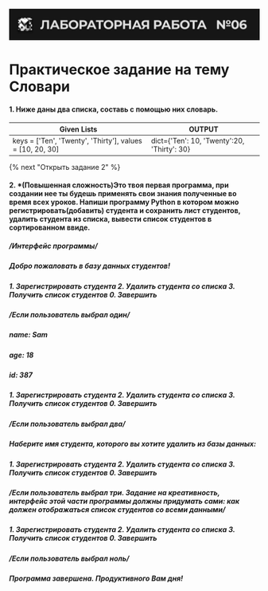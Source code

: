 ![alt MATE Programming Lab](https://github.com/MATE-Programming/6_Dictionaries/blob/main/lab_6.svg?raw=true)

# Практическое задание на тему Словари

#### 1. Ниже даны два списка, составь с помощью них  словарь.


| Given Lists | OUTPUT |
|   ---   |   ---  |
| keys = ['Ten', 'Twenty', 'Thirty'], values = [10, 20, 30] | dict={'Ten': 10, 'Twenty':20, 'Thirty': 30}  |


{% next "Открыть задание 2" %}
#### 2. *(Повышенная сложность)Это твоя первая программа, при создании нее ты будешь применять свои знания полученные во время всех уроков. Напиши программу Python в котором можно регистрировать(добавить) студента и сохранить лист студентов, удалить студента из списка, вывести список студентов в сортированном ввиде.
##### /Интерфейс программы/

##### Добро пожаловать в базу данных студентов!
##### 1. Зарегистрировать студента 2. Удалить студента со списка 3. Получить список студентов 0. Завершить
##### /Если пользователь выбрал один/
##### name: Sam
##### age: 18
##### id: 387

##### 1. Зарегистрировать студента 2. Удалить студента со списка 3. Получить список студентов 0. Завершить
##### /Если пользователь выбрал два/
##### Наберите имя студента, которого вы хотите удалить из базы данных:

##### 1. Зарегистрировать студента 2. Удалить студента со списка 3. Получить список студентов 0. Завершить
##### /Если пользователь выбрал три. Задание на креативность, интерфейс этой части программы должны придумать сами: как должен отображаться список студентов со всеми данными/

##### 1. Зарегистрировать студента 2. Удалить студента со списка 3. Получить список студентов 0. Завершить
##### /Если пользователь выбрал ноль/
##### Программа завершена. Продуктивного Вам дня!
